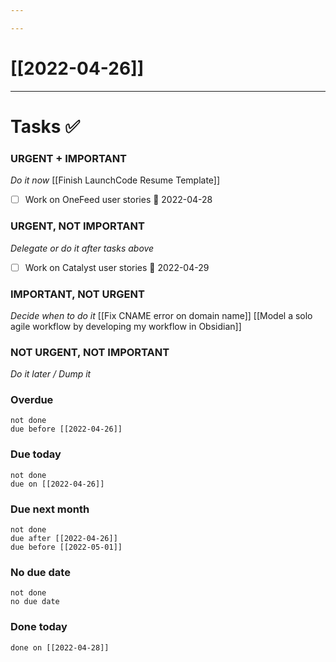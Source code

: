 ```yaml
---

---
```

# [[2022-04-26]]

---

# Tasks ✅

### URGENT + IMPORTANT
*Do it now*
[[Finish LaunchCode Resume Template]]
- [ ] Work on OneFeed user stories 📅 2022-04-28

### URGENT, NOT IMPORTANT
*Delegate or do it after tasks above*
- [ ] Work on Catalyst user stories 📅 2022-04-29

### IMPORTANT, NOT URGENT
*Decide when to do it*
[[Fix CNAME error on domain name]]
[[Model a solo agile workflow by developing my workflow in Obsidian]]

### NOT URGENT, NOT IMPORTANT
*Do it later / Dump it*


### Overdue
```tasks
not done
due before [[2022-04-26]]
```

### Due today
```tasks
not done
due on [[2022-04-26]]
```

### Due next month
```tasks
not done
due after [[2022-04-26]]
due before [[2022-05-01]]
```

### No due date
```tasks
not done
no due date
```


### Done today
```tasks
done on [[2022-04-28]]
```



